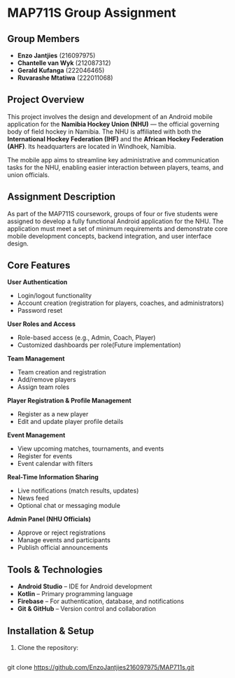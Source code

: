 # MAP711S Group Assignment

## Group Members

- **Enzo Jantjies** (216097975)
- **Chantelle van Wyk** (212087312)
- **Gerald Kufanga** (222046465)
- **Ruvarashe Mtatiwa** (222011068)

## Project Overview

This project involves the design and development of an Android mobile application for the **Namibia Hockey Union (NHU)** — the official governing body of field hockey in Namibia. The NHU is affiliated with both the **International Hockey Federation (IHF)** and the **African Hockey Federation (AHF)**. Its headquarters are located in Windhoek, Namibia.

The mobile app aims to streamline key administrative and communication tasks for the NHU, enabling easier interaction between players, teams, and union officials.

## Assignment Description

As part of the MAP711S coursework, groups of four or five students were assigned to develop a fully functional Android application for the NHU. The application must meet a set of minimum requirements and demonstrate core mobile development concepts, backend integration, and user interface design.

## Core Features

 **User Authentication**
 - Login/logout functionality
 - Account creation (registration for players, coaches, and administrators)
 - Password reset

 **User Roles and Access**
 - Role-based access (e.g., Admin, Coach, Player)
 - Customized dashboards per role(Future implementation)

 **Team Management**
 - Team creation and registration
 - Add/remove players
 - Assign team roles

 **Player Registration & Profile Management**
 - Register as a new player
 - Edit and update player profile details

 **Event Management**
 - View upcoming matches, tournaments, and events
 - Register for events
 - Event calendar with filters

 **Real-Time Information Sharing**
 - Live notifications (match results, updates)
 - News feed
 - Optional chat or messaging module

 **Admin Panel (NHU Officials)**
 - Approve or reject registrations
 - Manage events and participants
 - Publish official announcements

## Tools & Technologies

- **Android Studio** – IDE for Android development
- **Kotlin** – Primary programming language
- **Firebase** – For authentication, database, and notifications
- **Git & GitHub** – Version control and collaboration

## Installation & Setup

1. Clone the repository:
   ```bash
  git clone https://github.com/EnzoJantjies216097975/MAP711s.git


